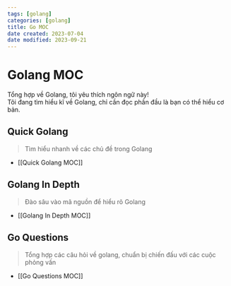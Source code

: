 ```yaml
---
tags: [golang]
categories: [golang]
title: Go MOC
date created: 2023-07-04
date modified: 2023-09-21
---
```


# Golang MOC

Tổng hợp về Golang, tôi yêu thích ngôn ngữ này!  
Tôi đang tìm hiểu kĩ về Golang, chỉ cần đọc phần đầu là bạn có thể hiểu cơ bản.

## Quick Golang

> Tìm hiểu nhanh về các chủ đề trong Golang

- [[Quick Golang MOC]]

## Golang In Depth

> Đào sâu vào mã nguồn để hiểu rõ Golang

- [[Golang In Depth MOC]]

## Go Questions

> Tổng hợp các câu hỏi về golang, chuẩn bị chiến đấu với các cuộc phỏng vấn

- [[Go Questions MOC]]
